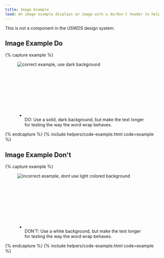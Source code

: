 ```yaml
---
title: Image Example
lead: An image example displays an image with a do/don't header to help users upload  images correctly.
---
```


This is not a component in the USWDS design system.

## Image Example Do


{% capture example %}
<div class="usa-image-example usa-image-example--correct">
  <figure>
    <img alt="correct example, use dark background" src="{{ site.baseurl }}/img/ID-dos-donts_ID_do-02.png" />
    <figcaption>
      <ul class="usa-icon-list usa-icon-list--size-md">
        <li class="usa-icon-list__item">
          <div class="usa-icon-list__icon">
            <svg class="usa-icon" aria-hidden="true" role="img">
              <use xlink:href="{{ site.baseurl }}/assets/img/sprite.svg#check_circle"></use>
            </svg>
          </div>
          <div class="usa-icon-list__content">
            <span class="image-example__do-dont">DO: </span>Use a solid, dark background, but make the text longer for testing the way the word wrap behaves.
          </div>
        </li>
      </ul>
    </figcaption>
  </figure>
</div>
{% endcapture %}
{% include helpers/code-example.html code=example %}

## Image Example Don't

{% capture example %}
<div class="usa-image-example usa-image-example--incorrect">
  <figure>
    <img alt="incorrect example, dont use light colored background" class="img--bordered" src="{{ site.baseurl }}/img/ID-dos-donts_ID_dont-02.png" />
    <figcaption>
      <ul class="usa-icon-list usa-icon-list--size-md">
        <li class="usa-icon-list__item">
          <div class="usa-icon-list__icon">
            <svg class="usa-icon" aria-hidden="true" role="img">
              <use xlink:href="{{ site.baseurl }}/assets/img/sprite.svg#cancel"></use>
            </svg>
          </div>
          <div class="usa-icon-list__content">
            <span class="image-example__do-dont">DON'T:</span> Use a white background, but make the text longer for testing the way the word wrap behaves.
          </div>
        </li>
      </ul>
    </figcaption>
  </figure>
</div>
{% endcapture %}
{% include helpers/code-example.html code=example %}
